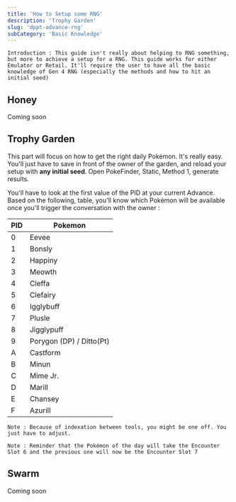 ```yaml
---
title: 'How to Setup some RNG'
description: 'Trophy Garden'
slug: 'dppt-advance-rng'
subCategory: 'Basic Knowledge'
---
```


```
Introduction : This guide isn't really about helping to RNG something, but more to achieve a setup for a RNG. This guide works for either Emulator or Retail. It'll require the user to have all the basic knowledge of Gen 4 RNG (especially the methods and how to hit an initial seed)
```

## Honey

Coming soon

## Trophy Garden

This part will focus on how to get the right daily Pokémon. It's really easy. You'll just have to save in front of the owner of the garden, and reload your setup with **any initial seed**. Open PokeFinder, Static, Method 1, generate results.

You'll have to look at the first value of the PID at your current Advance. Based on the following, table, you'll know which Pokémon will be available once you'll trigger the conversation with the owner :

| PID | Pokemon   |
| --- | -------   |
| 0   |Eevee      |
| 1   |Bonsly     |
| 2   |Happiny    |
| 3   |Meowth     |
| 4   |Cleffa     |
| 5   |Clefairy   |
| 6   |Igglybuff  |
| 7   |Plusle     |
| 8   |Jigglypuff |
| 9   |Porygon (DP) / Ditto(Pt) |
| A   |Castform |
| B   |Minun    |
| C   |Mime Jr. |
| D   |Marill   |
| E   |Chansey  |
| F   |Azurill  |

```
Note : Because of indexation between tools, you might be one off. You just have to adjust.
```

```
Note : Reminder that the Pokémon of the day will take the Encounter Slot 6 and the previous one will now be the Encounter Slot 7
```


## Swarm

Coming soon

